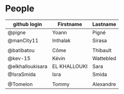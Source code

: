# People


| github login | Firstname | Lastname |
| ------------ | --------- | -------- |
| @pigne       | Yoann     | Pigné    |
| @manCity11   | Inthalak  | Sirasa   |
|              |           |          |
| @batibatou   | Côme      | Thibault |
| @kev-15      | Kévin     | Wattebled|
|@elkhalloukisara|EL KHALLOUKI|Sara   |
| @IsraSmida   | Isra      | Smida    |
|              |           |          |
| @Tomelon     | Tommy     | Alexandre|
